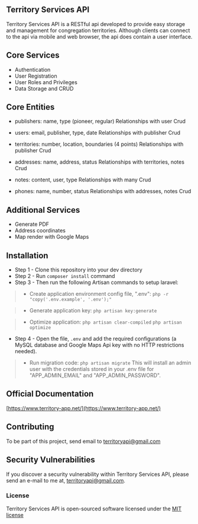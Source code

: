 ## Territory Services API

Territory Services API is a RESTful api developed to provide easy storage and management for congregation territories. Although clients can connect to the api via mobile and web browser, the api does contain a user interface.

## Core Services

- Authentication
- User Registration
- User Roles and Privileges
- Data Storage and CRUD

## Core Entities

- publishers: name, type (pioneer, regular)
  Relationships with user
  Crud

- users: email, publisher, type, date
  Relationships with publisher
  Crud

- territories: number, location, boundaries (4 points)
  Relationships with publisher
  Crud

- addresses: name, address, status
  Relationships with territories, notes
  Crud

- notes: content, user, type
  Relationships with many
  Crud

- phones: name, number, status
  Relationships with addresses, notes
  Crud

## Additional Services

- Generate PDF
- Address coordinates
- Map render with Google Maps

## Installation

- Step 1 - Clone this repository into your dev directory
- Step 2 - Run `composer install` command
- Step 3 - Then run the following Artisan commands to setup laravel:

> - Create application environment config file, ".env": `php -r "copy('.env.example', '.env');"`

> - Generate application key: `php artisan key:generate`

> - Optimize application: `php artisan clear-compiled` `php artisan optimize`

- Step 4 - Open the file, `.env` and add the required configurations (a MySQL database and Google Maps Api key with no HTTP restrictions needed).

> - Run migration code: `php artisan migrate` This will install an admin user with the credentials stored in your .env file for "APP_ADMIN_EMAIL" and "APP_ADMIN_PASSWORD".

## Official Documentation

[https://www.territory-app.net/](https://www.territory-app.net/)

## Contributing

To be part of this project, send email to territoryapi@gmail.com

## Security Vulnerabilities

If you discover a security vulnerability within Territory Services API, please send an e-mail to me at, territoryapi@gmail.com.

### License

Territory Services API is open-sourced software licensed under the [MIT license](http://opensource.org/licenses/MIT)
